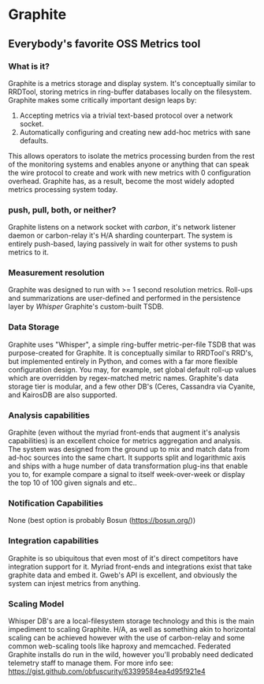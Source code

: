 # Graphite

## Everybody's favorite OSS Metrics tool

### What is it? 
Graphite is a metrics storage and display system. It's conceptually similar to
RRDTool, storing metrics in ring-buffer databases locally on the filesystem.
Graphite makes some critically important design leaps by: 

1. Accepting metrics via a trivial text-based protocol over a network socket.
2. Automatically configuring and creating new add-hoc metrics with sane
defaults.

This allows operators to isolate the metrics processing burden from the rest of
the monitoring systems and enables anyone or anything that can speak the wire
protocol to create and work with new metrics with 0 configuration overhead.
Graphite has, as a result, become the most widely adopted metrics processing
system today.

### push, pull, both, or neither?
Graphite listens on a network socket with *carbon*, it's network listener daemon
or carbon-relay it's H/A sharding counterpart. The system is entirely
push-based, laying passively in wait for other systems to push metrics to it.

### Measurement resolution 
Graphite was designed to run with >= 1 second resolution metrics. Roll-ups and
summarizations are user-defined and performed in the persistence layer by
*Whisper* Graphite's custom-built TSDB. 

### Data Storage 
Graphite uses "Whisper", a simple ring-buffer metric-per-file TSDB that was
purpose-created for Graphite. It is conceptually similar to RRDTool's RRD's,
but implemented entirely in Python, and comes with a far more flexible
configuration design. You may, for example, set global default roll-up values
which are overridden by regex-matched metric names. Graphite's data storage
tier is modular, and a few other DB's (Ceres, Cassandra via Cyanite, and
KairosDB are also supported. 

### Analysis capabilities
Graphite (even without the myriad front-ends that augment it's analysis
capabilities) is an excellent choice for metrics aggregation and analysis. The
system was designed from the ground up to mix and match data from ad-hoc
sources into the same chart. It supports split and logarithmic axis and ships
with a huge number of data transformation plug-ins that enable you to, for
example compare a signal to itself week-over-week or display the top 10 of 100
given signals and etc..

### Notification Capabilities
None (best option is probably Bosun (https://bosun.org/))

### Integration capabilities
Graphite is so ubiquitous that even most of it's direct competitors have
integration support for it. Myriad front-ends and integrations exist that take
graphite data and embed it. Gweb's API is excellent, and obviously the system
can injest metrics from anything. 

### Scaling Model
Whisper DB's are a local-filesystem storage technology and this is the main
impediment to scaling Graphite. H/A, as well as something akin to horizontal
scaling can be achieved however with the use of carbon-relay and some common
web-scaling tools like haproxy and memcached. Federated Graphite installs do
run in the wild, however you'll probably need dedicated telemetry staff to
manage them. For more info see:
https://gist.github.com/obfuscurity/63399584ea4d95f921e4
